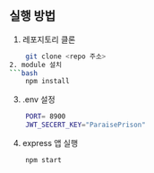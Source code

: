 ## 실행 방법
1. 레포지토리 클론
```bash
	git clone <repo 주소>
2. module 설치
```bash
	npm install
```
3. .env 설정
```bash
	PORT= 8900
	JWT_SECERT_KEY="ParaisePrison"
```

4. express 앱 실행
```bash
	npm start
```